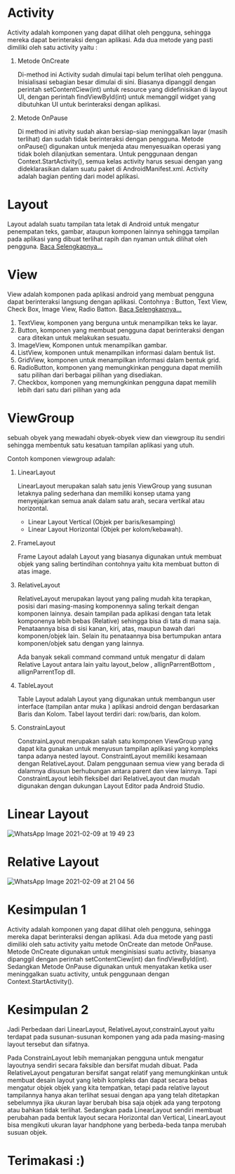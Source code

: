 # Activity

Activity adalah komponen yang dapat dilihat oleh pengguna, sehingga mereka dapat berinteraksi dengan aplikasi. Ada dua metode yang pasti dimiliki oleh satu activity yaitu :
1. Metode OnCreate

   Di-method ini Activity sudah dimulai tapi belum terlihat oleh pengguna. Inisialisasi sebagian besar dimulai di sini. 
   Biasanya dipanggil dengan perintah setContentCiew(int) untuk resource yang didefinisikan di layout UI, dengan perintah findViewById(int)  untuk  memanggil  widget  yang  dibutuhkan UI untuk  berinteraksi  dengan aplikasi.
   
2. Metode OnPause
    
   Di method ini ativity sudah akan bersiap-siap meninggalkan layar (masih terlihat) dan sudah tidak berinteraksi dengan pengguna. Metode onPause() digunakan untuk 
   menjeda atau menyesuaikan operasi yang tidak boleh dilanjutkan sementara. Untuk penggunaan dengan Context.StartActivity(), semua kelas activity harus sesuai dengan yang dideklarasikan 
   dalam suatu paket di AndroidManifest.xml. Activity adalah bagian penting dari model aplikasi.
   

# Layout

Layout adalah suatu tampilan tata letak di Android untuk mengatur penempatan teks, gambar, ataupun komponen lainnya sehingga tampilan pada aplikasi yang dibuat terlihat 
rapih dan nyaman untuk dilihat oleh pengguna. [ Baca Selengkapnya...](https://www.codepolitan.com/mempelajari-layout-pada-android-studio)

# View

View adalah komponen pada aplikasi android yang membuat pengguna dapat berinteraksi langsung dengan aplikasi. Contohnya : Button, Text View, Check Box, Image View, Radio Batton.
[ Baca Selengkapnya...](https://gatekno.net/perbedaan-view-dan-viewgroup-android/)

1.	TextView, komponen yang berguna untuk menampilkan teks ke layar.
2.	Button, komponen yang membuat pengguna dapat berinteraksi dengan cara ditekan untuk melakukan sesuatu.
3.	ImageView, Komponen untuk menampilkan gambar.
4.	ListView, komponen untuk menampilkan informasi dalam bentuk list.
5.	GridView, komponen untuk menampilkan informasi dalam bentuk grid.
6.	RadioButton, komponen yang memungkinkan pengguna dapat memilih satu pilihan dari berbagai pilihan yang disediakan.
7.	Checkbox, komponen yang memungkinkan pengguna dapat memilih lebih dari satu dari pilihan yang ada

# ViewGroup

sebuah obyek yang mewadahi obyek-obyek view dan viewgroup itu sendiri sehingga membentuk satu kesatuan tampilan aplikasi yang utuh. 

Contoh komponen viewgroup adalah:
1. LinearLayout 

   LinearLayout merupakan salah satu jenis ViewGroup yang susunan letaknya paling sederhana dan memiliki konsep utama yang menyejajarkan semua anak dalam satu arah, secara vertikal atau horizontal.
   - Linear Layout Vertical (Objek per baris/kesamping)
   - Linear Layout Horizontal (Objek per kolom/kebawah).

2. FrameLayout 

   Frame Layout adalah Layout yang biasanya digunakan untuk membuat objek yang saling bertindihan contohnya yaitu kita membuat button di atas image.

3. RelativeLayout 

   RelativeLayout merupakan layout yang paling mudah kita terapkan, posisi dari masing-masing komponennya saling terkait dengan komponen lainnya. desain tampilan pada aplikasi dengan tata letak komponenya lebih bebas (Relative) sehingga bisa di tata di mana saja.
   Penataannya bisa di sisi kanan, kiri, atas, maupun bawah dari komponen/objek lain. Selain itu penataannya bisa bertumpukan antara komponen/objek satu dengan yang lainnya.
   
   Ada banyak sekali command command untuk mengatur di dalam Relative Layout antara lain yaitu layout_below , allignParrentBottom , allignParrentTop dll.

4. TableLayout 

   Table Layout adalah Layout yang digunakan untuk membangun user interface (tampilan antar muka ) aplikasi android dengan berdasarkan Baris dan Kolom. Tabel layout terdiri dari: row/baris, dan kolom.

5. ConstrainLayout 
   
   ConstrainLayout merupakan salah satu komponen ViewGroup yang dapat kita gunakan untuk menyusun tampilan aplikasi yang kompleks tanpa adanya nested layout.
   ConstraintLayout memiliki kesamaan dengan RelativeLayout. Dalam penggunaan semua view yang berada di dalamnya disusun berhubungan antara parent dan view lainnya. Tapi ConstraintLayout lebih fleksibel dari RelativeLayout dan mudah digunakan dengan dukungan 
   Layout Editor pada Android Studio. 
   
# Linear Layout

![WhatsApp Image 2021-02-09 at 19 49 23](https://user-images.githubusercontent.com/60412314/107367593-14f33a80-6b12-11eb-930a-bb6c64d8ee73.jpeg)

# Relative Layout

![WhatsApp Image 2021-02-09 at 21 04 56](https://user-images.githubusercontent.com/60412314/107374755-846d2800-6b1a-11eb-9e9e-d341e4a33609.jpeg)

# Kesimpulan 1
Activity adalah komponen yang dapat dilihat oleh pengguna, sehingga mereka dapat berinteraksi dengan aplikasi. Ada dua metode yang pasti dimiliki oleh satu activity yaitu metode OnCreate dan metode OnPause.
Metode OnCreate digunakan untuk menginisiasi suatu activity, biasanya dipanggil dengan perintah setContentCiew(int) dan findViewById(int). Sedangkan Metode OnPause digunakan untuk menyatakan ketika user meninggalkan suatu activity, 
untuk penggunaan dengan Context.StartActivity().

# Kesimpulan 2
Jadi Perbedaan dari LinearLayout, RelativeLayout,constrainLayout yaitu terdapat pada susunan-susunan komponen yang ada pada masing-masing layout tersebut dan sifatnya.

Pada ConstrainLayout lebih memanjakan pengguna untuk mengatur layoutnya sendiri secara faksible dan bersifat mudah dibuat.
Pada RelativeLayout pengaturan bersifat sangat relatif yang memungkinkan untuk membuat desain layout yang lebih kompleks dan dapat secara bebas mengatur objek objek yang kita tempatkan, tetapi pada relative layout tampilannya hanya akan terlihat sesuai dengan apa 
yang telah ditetapkan sebelumnya jika ukuran layar berubah bisa saja objek ada yang terpotong atau bahkan tidak terlihat. Sedangkan pada LinearLayout sendiri membuat perubahan pada bentuk layout secara Horizontal dan Vertical, LinearLayout bisa mengikuti ukuran layar handphone yang berbeda-beda tanpa merubah susuan objek.

# Terimakasi :)
